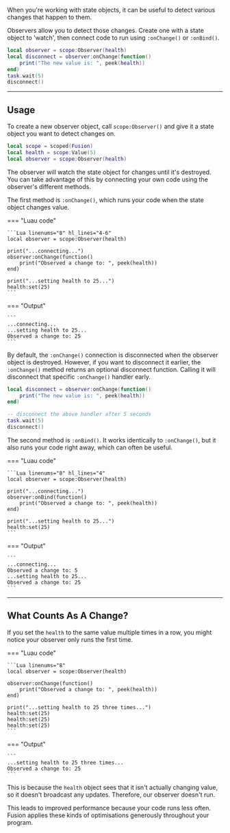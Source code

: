 When you're working with state objects, it can be useful to detect various
changes that happen to them.

Observers allow you to detect those changes. Create one with a state object to
'watch', then connect code to run using `:onChange()` or `:onBind()`.

```Lua
local observer = scope:Observer(health)
local disconnect = observer:onChange(function()
	print("The new value is: ", peek(health))
end)
task.wait(5)
disconnect()
```

-----

## Usage

To create a new observer object, call `scope:Observer()` and give it a state
object you want to detect changes on.

```Lua linenums="6" hl_lines="3"
local scope = scoped(Fusion)
local health = scope:Value(5)
local observer = scope:Observer(health)
```

The observer will watch the state object for changes until it's destroyed. You
can take advantage of this by connecting your own code using the observer's
different methods.

The first method is `:onChange()`, which runs your code when the state object
changes value.

=== "Luau code"

	```Lua linenums="8" hl_lines="4-6"
	local observer = scope:Observer(health)

	print("...connecting...")
	observer:onChange(function()
		print("Observed a change to: ", peek(health))
	end)

	print("...setting health to 25...")
	health:set(25)
	```

=== "Output"

	```
	...connecting...
	...setting health to 25...
	Observed a change to: 25
	```

By default, the `:onChange()` connection is disconnected when the observer
object is destroyed. However, if you want to disconnect it earlier, the
`:onChange()` method returns an optional disconnect function. Calling it will
disconnect that specific `:onChange()` handler early.

```Lua linenums="8" hl_lines="1 5-7"
local disconnect = observer:onChange(function()
	print("The new value is: ", peek(health))
end)

-- disconnect the above handler after 5 seconds
task.wait(5)
disconnect()
```

The second method is `:onBind()`. It works identically to `:onChange()`, but it
also runs your code right away, which can often be useful.

=== "Luau code"

	```Lua linenums="8" hl_lines="4"
	local observer = scope:Observer(health)

	print("...connecting...")
	observer:onBind(function()
		print("Observed a change to: ", peek(health))
	end)

	print("...setting health to 25...")
	health:set(25)
	```

=== "Output"

	```
	...connecting...
	Observed a change to: 5
	...setting health to 25...
	Observed a change to: 25
	```

-----

## What Counts As A Change?

If you set the `health` to the same value multiple times in a row, you might
notice your observer only runs the first time.

=== "Luau code"

	```Lua linenums="8"
	local observer = scope:Observer(health)

	observer:onChange(function()
		print("Observed a change to: ", peek(health))
	end)

	print("...setting health to 25 three times...")
	health:set(25)
	health:set(25)
	health:set(25)
	```

=== "Output"

	```
	...setting health to 25 three times...
	Observed a change to: 25
	```

This is because the `health` object sees that it isn't actually changing value,
so it doesn't broadcast any updates. Therefore, our observer doesn't run.

This leads to improved performance because your code runs less often. Fusion
applies these kinds of optimisations generously throughout your program.